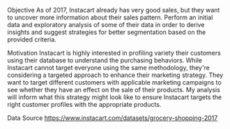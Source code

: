 Objective
As of 2017, Instacart already has very good sales, but they want to uncover more information about their sales pattern. Perform an initial data and exploratory analysis of some of their data in order to derive insights and suggest strategies for better segmentation based on the provided criteria.

Motivation 
Instacart is highly interested in profiling variety their customers using their database to understand the purchasing behaviors. While Instacart cannot target everyone using the same methodology, they're considering a targeted approach to enhance their marketing strategy. They want to target different customers with applicable marketing campaigns to see whether they have an effect on the sale of their products. My analysis will inform what this strategy might look like to ensure Instacart targets the right customer profiles with the appropriate products. 

Data Source
https://www.instacart.com/datasets/grocery-shopping-2017
